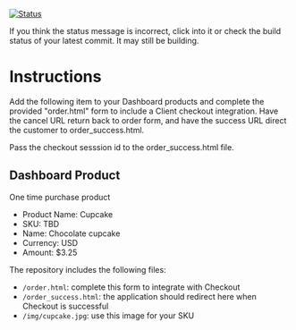 [![Status](https://img.shields.io/badge/status-BUILDING%20COMMIT:%201b2a897f4830bfea06ab48e08eb2eb6f40f18f3e-yellow.svg)](https://github.com/crowdbotics-challenges/bakery_scaffold_BdEkPDLnKdTdQgTA/commit/1b2a897f4830bfea06ab48e08eb2eb6f40f18f3e)

If you think the status message is incorrect, click into it or check the build status of your latest commit. It may still be building.

# Instructions 

Add the following item to your Dashboard products and complete the provided "order.html" form to include a Client checkout integration. Have the cancel URL return back to order form, and have the success URL direct the customer to order_success.html. 

Pass the checkout sesssion id to the order_success.html file.

## Dashboard Product
One time purchase product
* Product Name: Cupcake
* SKU: TBD
* Name: Chocolate cupcake
* Currency: USD
* Amount: $3.25

The repository includes the following files:
* `/order.html`: complete this form to integrate with Checkout
* `/order_success.html`: the application should redirect here when Checkout is successful
* `/img/cupcake.jpg`: use this image for your SKU
